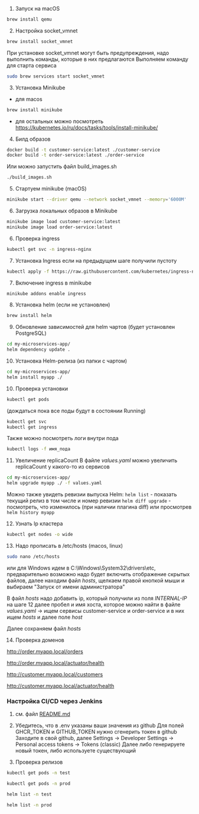 1) Запуск на macOS
```bash
brew install qemu
```
 
2) Настройка socket_vmnet
```bash
brew install socket_vmnet
```
При установке socket_vmnet могут быть предупреждения, 
надо выполнить команды, которые в них предлагаются
Выполняем команду для старта сервиса
```bash
sudo brew services start socket_vmnet
```

3) Установка Minikube
- для macos
```bash
brew install minikube
``` 
- для остальных можно посмотреть https://kubernetes.io/ru/docs/tasks/tools/install-minikube/

4) Билд образов
```bash
docker build -t customer-service:latest ./customer-service
docker build -t order-service:latest ./order-service
```
Или можно запустить файл build_images.sh
```bash
./build_images.sh
````

5) Стартуем minikube (macOS)
```bash
minikube start --driver qemu --network socket_vmnet --memory='6000M'
```

6) Загрузка локальных образов в Minikube
```bash
minikube image load customer-service:latest
minikube image load order-service:latest
```

6) Проверка ingress
```bash
kubectl get svc -n ingress-nginx
```

7) Установка Ingress если на предыдущем шаге получили пустоту
```bash
kubectl apply -f https://raw.githubusercontent.com/kubernetes/ingress-nginx/controller-v1.10.1/deploy/static/provider/cloud/deploy.yaml
```

7) Включение ingress в minikube
```bash
minikube addons enable ingress
```

8) Установка helm (если не установлен)
```bash 
brew install helm
```
 
9) Обновление зависимостей для helm чартов (будет установлен PostgreSQL)
```bash
cd my-microservices-app/
helm dependency update .
```

10) Установка Helm-релиза (из папки с чартом)
```bash
cd my-microservices-app/
helm install myapp ./
```

10) Проверка установки
```bash
kubectl get pods
``` 
(дождаться пока все поды будут в состоянии Running)
```bash
kubectl get svc
kubectl get ingress
```

Также можно посмотреть логи внутри пода
```bash
kubectl logs -f имя_пода
```

11) Увеличение replicaCount
В файле _values.yaml_ можно увеличить replicaCount у какого-то из сервисов
```bash
cd my-microservices-app/
helm upgrade myapp ./ -f values.yaml
```

Можно также увидеть ревизии выпуска Helm: 
`helm list` - показать текущий релиз в том числе и номер ревизии
`helm diff upgrade` - посмотреть, что изменилось (при наличии плагина 
diff) или просмотрев `helm history myapp`

12) Узнать Ip кластера
```bash
kubectl get nodes -o wide
```

13) Надо прописать в /etc/hosts (macos, linux)
```bash
sudo nano /etc/hosts
```

или для Windows идем в C:\Windows\System32\drivers\etc,
предварительно возможно надо будет включить отображение скрытых файлов,
далее находим файл _hosts_, щелкаем правой кнопкой мыши и выбираем "Запуск от имени администратора"

В файл _hosts_ надо добавить ip, который получили из поля _INTERNAL-IP_ на шаге 12
далее пробел и имя хоста, которое можно найти в файле _values.yaml_ -> 
ищем сервисы customer-service и order-service и в них ищем _hosts_ и далее поле _host_

Далее сохраняем файл _hosts_ 

14) Проверка доменов

http://order.myapp.local/orders

http://order.myapp.local/actuator/health

http://customer.myapp.local/customers

http://customer.myapp.local/actuator/health


### Настройка CI/CD через Jenkins

1) см. файл [README.md](README.md)

2) Убедитесь, что в .env указаны ваши значения из github
Для полей GHCR_TOKEN и GITHUB_TOKEN нужно сгенерить токен в github
Заходите в свой github, далее Settings -> Developer Settings -> Personal access tokens -> Tokens (classic)
Далее либо генерируете новый токен, либо используете существующий 
 
3) Проверка релизов
```bash
kubectl get pods -n test
```
```bash
kubectl get pods -n prod
```

```bash
helm list -n test
```
```bash
helm list -n prod
```
